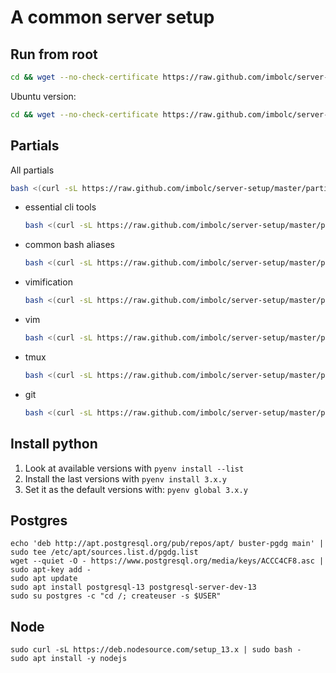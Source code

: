 A common server setup
=====================

Run from root
-------------
```sh
cd && wget --no-check-certificate https://raw.github.com/imbolc/server-setup/master/bullseye/root-install.sh && bash root-install.sh
```

Ubuntu version:

```sh
cd && wget --no-check-certificate https://raw.github.com/imbolc/server-setup/master/focal/root-install.sh && bash root-install.sh
```

Partials
--------
All partials

```sh
bash <(curl -sL https://raw.github.com/imbolc/server-setup/master/partials/all.sh)
```

* essential cli tools
    ```sh
    bash <(curl -sL https://raw.github.com/imbolc/server-setup/master/partials/tools.sh)
    ```
* common bash aliases
    ```sh
    bash <(curl -sL https://raw.github.com/imbolc/server-setup/master/partials/aliases.sh)
    ```
* vimification
    ```sh
    bash <(curl -sL https://raw.github.com/imbolc/server-setup/master/partials/vimification.sh)
    ```
* vim
    ```sh
    bash <(curl -sL https://raw.github.com/imbolc/server-setup/master/partials/vim.sh)
    ```
* tmux
    ```sh
    bash <(curl -sL https://raw.github.com/imbolc/server-setup/master/partials/tmux.sh)
    ```
* git
    ```sh
    bash <(curl -sL https://raw.github.com/imbolc/server-setup/master/partials/git.sh)
    ```

Install python
--------------
1. Look at available versions with `pyenv install --list`
2. Install the last versions with `pyenv install 3.x.y`
3. Set it as the default versions with: `pyenv global 3.x.y`


Postgres
--------

    echo 'deb http://apt.postgresql.org/pub/repos/apt/ buster-pgdg main' | sudo tee /etc/apt/sources.list.d/pgdg.list
    wget --quiet -O - https://www.postgresql.org/media/keys/ACCC4CF8.asc | sudo apt-key add -
    sudo apt update
    sudo apt install postgresql-13 postgresql-server-dev-13
    sudo su postgres -c "cd /; createuser -s $USER"

Node
----

    sudo curl -sL https://deb.nodesource.com/setup_13.x | sudo bash -
    sudo apt install -y nodejs
